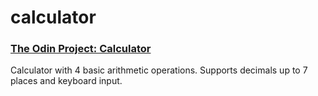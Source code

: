 # calculator

### [The Odin Project: Calculator](https://www.theodinproject.com/lessons/foundations-calculator)

Calculator with 4 basic arithmetic operations. Supports decimals up to 7 places and keyboard input.